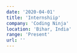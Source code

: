 ```yaml
---
date: '2020-04-01'
title: 'Internshiip'
company: 'Coding Ninja'
location: 'Bihar, India'
range: 'Present'
url: ''
---
```


<!-- - Developed native apps for the android platform using Java.
- Reduced battery usage of existing apps by ~35%, by leveraging recommended development patterns for the platform.
- Redesign existing app using [material design](https://material.io/design/) principles. -->
